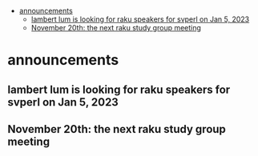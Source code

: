 - [announcements](#org9d0dd16)
    - [lambert lum is looking for raku speakers for svperl on Jan 5, 2023](#orgf067eb6)
    - [November 20th: the next raku study group meeting](#orga63dfb9)


<a id="org9d0dd16"></a>

# announcements


<a id="orgf067eb6"></a>

## lambert lum is looking for raku speakers for svperl on Jan 5, 2023


<a id="orga63dfb9"></a>

## November 20th: the next raku study group meeting
